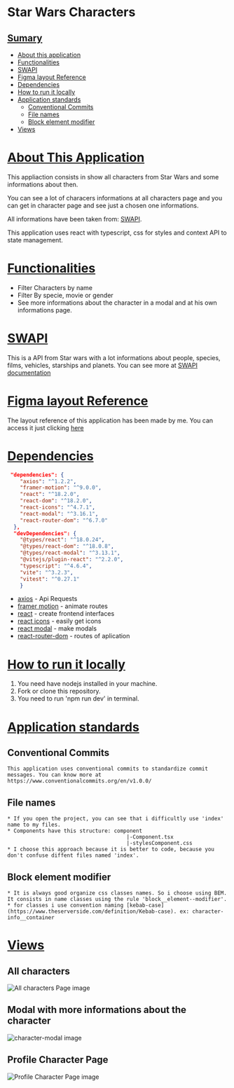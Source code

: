 # Star Wars Characters 

## [Sumary](#sumary) 
* [About this application](#about-this-application)
* [Functionalities](#functionalities)
* [SWAPI](#swapi)
* [Figma layout Reference](#figma-layout-reference)
* [Dependencies](#dependencies)
* [How to run it locally](#how-to-run-it-locally)
* [Application standards](#application-standards)
  * [Conventional Commits](#conventional-commits) 
  * [File names](#file-names)
  * [Block element modifier](#block-element-modifier)
* [Views](#views)


# [About This Application](#sumary)

This appliaction consists in show all characters from Star Wars and some informations about then.

You can see a lot of characers informations at all characters page and you can get in character page and see just a chosen one informations. 

All informations have been taken from: [SWAPI](#swapi). 

This application uses react with typescript, css for styles and context API to state management. 



# [Functionalities](#sumary)
  * Filter Characters by name
  * Filter By specie, movie or gender
  * See more informations about the character in a modal and at his own informations page.


# [SWAPI](#sumary)
  This is a API from Star wars with a lot informations about people, species, films, vehicles, starships and planets.
  You can see more at [SWAPI documentation](https://swapi.dev/documentation)
  


# [Figma layout Reference](#sumary)
  The layout reference of this application has been made by me.
  You can access it just clicking [here](https://www.figma.com/file/CDVndimwKlsLynWiBcZyGF/front-end-impact-test?node-id=7%3A14&t=pID3se3DLVp4mDeS-1)
  

# [Dependencies](#sumary)

```JSON
 "dependencies": {
    "axios": "^1.2.2",
    "framer-motion": "^9.0.0",
    "react": "^18.2.0",
    "react-dom": "^18.2.0",
    "react-icons": "^4.7.1",
    "react-modal": "^3.16.1",
    "react-router-dom": "^6.7.0"
  },
  "devDependencies": {
    "@types/react": "^18.0.24",
    "@types/react-dom": "^18.0.8",
    "@types/react-modal": "^3.13.1",
    "@vitejs/plugin-react": "^2.2.0",
    "typescript": "^4.6.4",
    "vite": "^3.2.3",
    "vitest": "^0.27.1"
    }
 ```
 
 * [axios](https://axios-http.com/ptbr/docs/intro) - Api Requests
 * [framer motion](https://www.framer.com/motion/) - animate routes
 * [react](https://reactjs.org/) - create frontend interfaces
 * [react icons](https://react-icons.github.io/react-icons/) - easily get icons 
 * [react modal](https://reactcommunity.org/react-modal/) - make modals
 * [react-router-dom](https://reactrouter.com/en/main) - routes of aplication
 

# [How to run it locally](#sumary)
1. You need have nodejs installed in your machine.
2. Fork or clone this repository.
3. You need to run 'npm run dev' in terminal.  

# [Application standards](#sumary)
  
  ## Conventional Commits
    This application uses conventional commits to standardize commit messages. You can know more at https://www.conventionalcommits.org/en/v1.0.0/
  ## File names

    * If you open the project, you can see that i difficultly use 'index' name to my files.
    * Components have this structure: component
                                          |-Component.tsx
                                          |-stylesComponent.css
    * I choose this approach because it is better to code, because you don't confuse diffent files named 'index'.
  ## Block element modifier 
    * It is always good organize css classes names. So i choose using BEM. It consists in name classes using the rule 'block__element--modifier'.
    * for classes i use convention naming [kebab-case](https://www.theserverside.com/definition/Kebab-case). ex: character-info__container
  
# [Views](#sumary)

## All characters
![All characters Page image](https://github.com/leonardo-cabral67/Banco-de-talentos/blob/leonardo-cabral-frontend/frontend/star-wars-project/src/assets/characters-page.png)

## Modal with more informations about the character
![character-modal image](https://github.com/leonardo-cabral67/Banco-de-talentos/blob/leonardo-cabral-frontend/frontend/star-wars-project/src/assets/character-modal.png)

## Profile Character Page
![Profile Character Page image](https://github.com/leonardo-cabral67/Banco-de-talentos/blob/leonardo-cabral-frontend/frontend/star-wars-project/src/assets/chosen-character-page.png)
